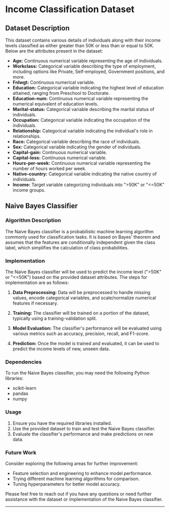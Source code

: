 
# Income Classification Dataset

## Dataset Description

This dataset contains various details of individuals along with their income levels classified as either greater than 50K or less than or equal to 50K. Below are the attributes present in the dataset:

- **Age:** Continuous numerical variable representing the age of individuals.
- **Workclass:** Categorical variable describing the type of employment, including options like Private, Self-employed, Government positions, and more.
- **Fnlwgt:** Continuous numerical variable.
- **Education:** Categorical variable indicating the highest level of education attained, ranging from Preschool to Doctorate.
- **Education-num:** Continuous numerical variable representing the numerical equivalent of education levels.
- **Marital-status:** Categorical variable describing the marital status of individuals.
- **Occupation:** Categorical variable indicating the occupation of the individuals.
- **Relationship:** Categorical variable indicating the individual's role in relationships.
- **Race:** Categorical variable describing the race of individuals.
- **Sex:** Categorical variable indicating the gender of individuals.
- **Capital-gain:** Continuous numerical variable.
- **Capital-loss:** Continuous numerical variable.
- **Hours-per-week:** Continuous numerical variable representing the number of hours worked per week.
- **Native-country:** Categorical variable indicating the native country of individuals.
- **Income:** Target variable categorizing individuals into ">50K" or "<=50K" income groups.

## Naive Bayes Classifier

### Algorithm Description

The Naive Bayes classifier is a probabilistic machine learning algorithm commonly used for classification tasks. It is based on Bayes' theorem and assumes that the features are conditionally independent given the class label, which simplifies the calculation of class probabilities.

### Implementation

The Naive Bayes classifier will be used to predict the income level (">50K" or "<=50K") based on the provided dataset attributes. The steps for implementation are as follows:

1. **Data Preprocessing:** Data will be preprocessed to handle missing values, encode categorical variables, and scale/normalize numerical features if necessary.

2. **Training:** The classifier will be trained on a portion of the dataset, typically using a training-validation split.

3. **Model Evaluation:** The classifier's performance will be evaluated using various metrics such as accuracy, precision, recall, and F1-score.

4. **Prediction:** Once the model is trained and evaluated, it can be used to predict the income levels of new, unseen data.

### Dependencies

To run the Naive Bayes classifier, you may need the following Python libraries:

- scikit-learn
- pandas
- numpy

### Usage

1. Ensure you have the required libraries installed.
2. Use the provided dataset to train and test the Naive Bayes classifier.
3. Evaluate the classifier's performance and make predictions on new data.

### Future Work

Consider exploring the following areas for further improvement:

- Feature selection and engineering to enhance model performance.
- Trying different machine learning algorithms for comparison.
- Tuning hyperparameters for better model accuracy.

Please feel free to reach out if you have any questions or need further assistance with the dataset or implementation of the Naive Bayes classifier.

---
